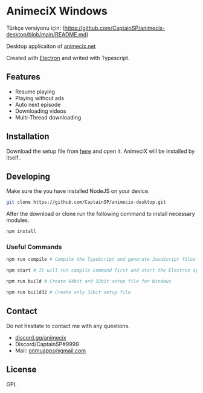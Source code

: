 
# AnimeciX Windows

Türkçe versiyonu için: (https://github.com/CaptainSP/animecix-desktop/blob/main/README.md)

Desktop applicaiton of [animecix.net](https://animecix.net)

Created with [Electron](https://www.electronjs.org/) and writed with Typescript.

## Features
- Resume playing
- Playing without ads
- Auto next episode
- Downloading videos
- Multi-Thread downloading

## Installation

Download the setup file from [here](https://github.com/CaptainSP/animecix-desktop/releases/download/v1.1.5/AnimeciX-Setup-1.1.5.exe) and open it. AnimeciX will be installed by itself..

## Developing

Make sure the you have installed NodeJS on your device.

```sh
git clone https://github.com/CaptainSP/animecix-desktop.git
```
After the download or clone run the following command to install necessary modules.

```sh
npm install
```


### Useful Commands

```sh
npm run compile # Compile the TypeScript and generate JavaScript files
```

```sh
npm start # It will run compile command first and start the Electron app next to it.
```

```sh
npm run build # Create 64bit and 32bit setup file for Windows
```

```sh
npm run build32 # Create only 32bit setup file
```

## Contact

Do not hesitate to contact me with any questions.

- [discord.gg/animecix](https://discord.com/invite/animecix) 
- Discord/CaptainSP#9999
- Mail: [onmuapps@gmail.com](mailto://onmuapps@gmail.com) 

## License

GPL
